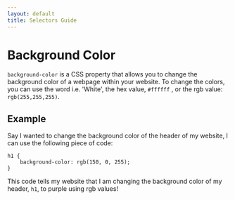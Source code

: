 ```yaml
--- 
layout: default
title: Selectors Guide
---
```


# Background Color 

`background-color` is a CSS property that allows you to change the background color of a webpage within your website. To change the colors, you can use the word i.e. 'White', the hex value, `#ffffff` , or the rgb value: `rgb(255,255,255)`.

## Example 

Say I wanted to change the background color of the header of my website, I can use the following piece of code: 

```
h1 {
    background-color: rgb(150, 0, 255); 
}
```

This code tells my website that I am changing the background color of my header, `h1`, to purple using rgb values!